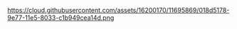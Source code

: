 https://cloud.githubusercontent.com/assets/16200170/11695869/018d5178-9e77-11e5-8033-c1b949cea14d.png
